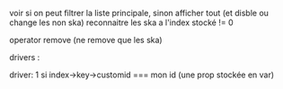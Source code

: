 voir si on peut filtrer la liste principale, sinon afficher tout (et disble ou change les non ska)
reconnaitre les ska a l'index stocké != 0

operator remove (ne remove que les ska)

drivers :

driver: 1 si index->key->customid === mon id (une prop stockée en var)
